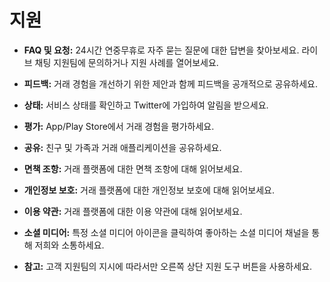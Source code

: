 # **지원**

- **FAQ 및 요청:** 24시간 연중무휴로 자주 묻는 질문에 대한 답변을 찾아보세요. 라이브 채팅 지원팀에 문의하거나 지원 사례를 열어보세요.
- **피드백:** 거래 경험을 개선하기 위한 제안과 함께 피드백을 공개적으로 공유하세요.
- **상태:** 서비스 상태를 확인하고 Twitter에 가입하여 알림을 받으세요.
- **평가:** App/Play Store에서 거래 경험을 평가하세요.
- **공유:** 친구 및 가족과 거래 애플리케이션을 공유하세요.
- **면책 조항:** 거래 플랫폼에 대한 면책 조항에 대해 읽어보세요.
- **개인정보 보호:** 거래 플랫폼에 대한 개인정보 보호에 대해 읽어보세요.
- **이용 약관:** 거래 플랫폼에 대한 이용 약관에 대해 읽어보세요.
- **소셜 미디어:** 특정 소셜 미디어 아이콘을 클릭하여 좋아하는 소셜 미디어 채널을 통해 저희와 소통하세요.

- **참고:** 고객 지원팀의 지시에 따라서만 오른쪽 상단 지원 도구 버튼을 사용하세요.

